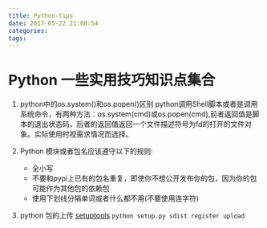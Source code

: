 ```yaml
---
title: Python-tips
date: 2017-05-22 21:08:54
categories:
tags:
---
```

# Python 一些实用技巧知识点集合
1. python中的os.system()和os.popen()区别
python调用Shell脚本或者是调用系统命令，有两种方法：os.system(cmd)或os.popen(cmd),前者返回值是脚本的退出状态码，后者的返回值返回一个文件描述符号为fd的打开的文件对象。实际使用时视需求情况而选择。


2. Python 模块或者包名应该遵守以下的规则:
    * 全小写
    * 不要和pypi上已有的包名重复，即使你不想公开发布你的包，因为你的包可能作为其他包的依赖包
    * 使用下划线分隔单词或者什么都不用(不要使用连字符)

3. python 包的上传 [setuptools](http://setuptools.readthedocs.io/en/latest/setuptools.html)
    `python setup.py sdist register upload`